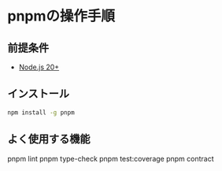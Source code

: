 # pnpmの操作手順

## 前提条件

- [Node.js 20+](https://github.com/room202/react?tab=readme-ov-file#volta-%E3%82%92%E3%82%A4%E3%83%B3%E3%82%B9%E3%83%88%E3%83%BC%E3%83%AB)

## インストール

```bash
npm install -g pnpm
```

## よく使用する機能
pnpm lint
pnpm type-check
pnpm test:coverage
pnpm contract
